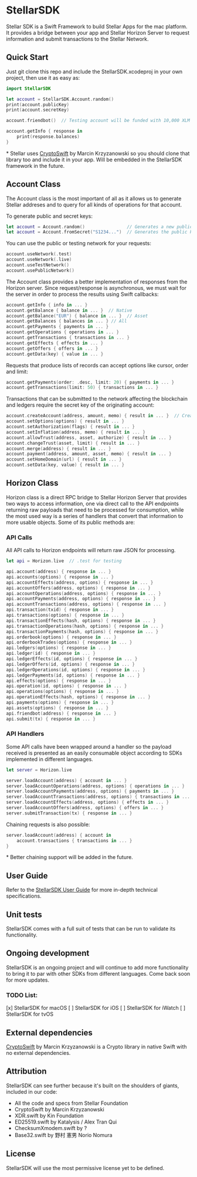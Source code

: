 # StellarSDK

Stellar SDK is a Swift Framework to build Stellar Apps for the mac platform. It provides a bridge between your app and Stellar Horizon Server to request information and submit transactions to the Stellar Network.


## Quick Start

Just git clone this repo and include the StellarSDK.xcodeproj in your own project, then use it as easy as:

````Swift
import StellarSDK

let account = StellarSDK.Account.random()
print(account.publicKey)
print(account.secretKey)

account.friendbot()  // Testing account will be funded with 10,000 XLM

account.getInfo { response in
    print(response.balances)
}

````

\* Stellar uses [CryptoSwift](https://github.com/krzyzanowskim/CryptoSwift) by Marcin Krzyzanowski so you should clone that library too and include it in your app. Will be embedded in the StellarSDK framework in the future.


## Account Class

The Account class is the most important of all as it allows us to generate Stellar addreses and to query for all kinds of operations for that account. 

To generate public and secret keys:

````Swift
let account = Account.random()                // Generates a new public/secret key pair
let account = Account.fromSecret("S1234...")  // Generates the public key from secret key
````

You can use the public or testing network for your requests:

````Swift
account.useNetwork(.test)
account.useNetwork(.live)
account.useTestNetwork()
account.usePublicNetwork()
````

The Account class provides a better implementation of responses from the Horizon server. Since request/response is asynchronous, we must wait for the server in order to process the results using Swift callbacks:

````Swift
account.getInfo { info in ... }
account.getBalance { balance in ... }  // Native
account.getBalance("EUR") { balance in ... }  // Asset
account.getBalances { balances in ... } // All
account.getPayments { payments in ... }
account.getOperations { operations in ... }
account.getTransactions { transactions in ... }
account.getEffects { effects in ... }
account.getOffers { offers in ... }
account.getData(key) { value in ... }
````

Requests that produce lists of records can accept options like cursor, order and limit: 

````Swift
account.getPayments(order: .desc, limit: 20) { payments in ... }
account.getTransactions(limit: 50) { transactions in ... }
````

Transactions that can be submitted to the network affecting the blockchain and ledgers require the secret key of the originating account:

````Swift
account.createAccount(address, amount, memo) { result in ... }  // Creates new account and funds it
account.setOptions(options) { result in ... }
account.setAuthorization(flags) { result in ... }
account.setInflation(address, memo) { result in ... }
account.allowTrust(address, asset, authorize) { result in ... }
account.changeTrust(asset, limit) { result in ... }
account.merge(address) { result in ... }
account.payment(address, amount, asset, memo) { result in ... }
account.setHomeDomain(url) { result in ... }
account.setData(key, value) { result in ... }
````

## Horizon Class

Horizon class is a direct RPC bridge to Stellar Horizon Server that provides two ways to access information, one via direct call to the API endpoints returning raw payloads that need to be processed for consumption, while the most used way is a series of handlers that convert that information to more usable objects. Some of its public methods are:


### API Calls

All API calls to Horizon endpoints will return raw JSON for processing.

````Swift
let api = Horizon.live  // .test for testing

api.account(address) { response in ... }
api.accounts(options) { response in ... }
api.accountEffects(address, options) { response in ... }
api.accountOffers(address, options) { response in ... }
api.accountOperations(address, options) { response in ... }
api.accountPayments(address, options) { response in ... }
api.accountTransactions(address, options) { response in ... }
api.transaction(txid) { response in ... }
api.transactions(options) { response in ... }
api.transactionEffects(hash, options) { response in ... }
api.transactionOperations(hash, options) { response in ... }
api.transactionPayments(hash, options) { response in ... }
api.orderbook(options) { response in ... }
api.orderbookTrades(options) { response in ... }
api.ledgers(options) { response in ... }
api.ledger(id) { response in ... }
api.ledgerEffects(id, options) { response in ... }
api.ledgerOffers(id, options) { response in ... }
api.ledgerOperations(id, options) { response in ... }
api.ledgerPayments(id, options) { response in ... }
api.effects(options) { response in ... }
api.operation(id, options) { response in ... }
api.operations(options) { response in ... }
api.operationEffects(hash, options) { response in ... }
api.payments(options) { response in ... }
api.assets(options) { response in ... }
api.friendbot(address) { response in ... }
api.submit(tx) { response in ... }
````

### API Handlers

Some API calls have been wrapped around a handler so the payload received is presented as an easily consumable object according to SDKs implemented in different languages.

````Swift
let server = Horizon.live

server.loadAccount(address) { account in ... }
server.loadAccountOperations(address, options) { operations in ... }
server.loadAccountPayments(address, options) { payments in ... }
server.loadAccountTransactions(address, options) { transactions in ... }
server.loadAccountEffects(address, options) { effects in ... }
server.loadAccountOffers(address, options) { offers in ... }
server.submitTransaction(tx) { response in ... }
````

Chaining requests is also possible:

````Swift
server.loadAccount(address) { account in
    account.transactions { transactions in ... }
}
````

\* Better chaining support will be added in the future.


## User Guide

Refer to the [StellarSDK User Guide](Docs/UserGuide.md) for more in-depth technical specifications.


## Unit tests

StellarSDK comes with a full suit of tests that can be run to validate its functionality.


## Ongoing development

StellarSDK is an ongoing project and will continue to add more functionality to bring it to par with other SDKs from different languages. Come back soon for more updates.

### TODO List:

[x] StellarSDK for macOS
[ ] StellarSDK for iOS
[ ] StellarSDK for iWatch
[ ] StellarSDK for tvOS


## External dependencies

[CryptoSwift](https://github.com/krzyzanowskim/CryptoSwift) by Marcin Krzyzanowski is a Crypto library in native Swift with no external dependencies.

## Attribution

StellarSDK can see further because it's built on the shoulders of giants, included in our code:

- All the code and specs from Stellar Foundation
- CryptoSwift by Marcin Krzyzanowski
- XDR.swift by Kin Foundation
- ED25519.swift by Katalysis / Alex Tran Qui
- ChecksumXmodem.swift by ?
- Base32.swift by 野村 憲男 Norio Nomura


## License

StellarSDK will use the most permissive license yet to be defined.
